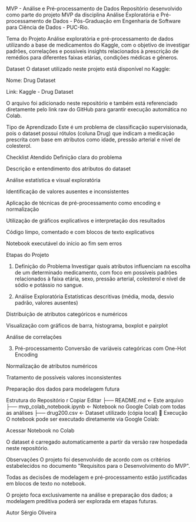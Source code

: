 MVP - Análise e Pré-processamento de Dados
Repositório desenvolvido como parte do projeto MVP da disciplina Análise Exploratória e Pré-processamento de Dados - Pós-Graduação em Engenharia de Software para Ciência de Dados - PUC-Rio.

Tema do Projeto
Análise exploratória e pré-processamento de dados utilizando a base de medicamentos do Kaggle, com o objetivo de investigar padrões, correlações e possíveis insights relacionados à prescrição de remédios para diferentes faixas etárias, condições médicas e gêneros.

Dataset
O dataset utilizado neste projeto está disponível no Kaggle:

Nome: Drug Dataset

Link: Kaggle - Drug Dataset

O arquivo foi adicionado neste repositório e também está referenciado diretamente pelo link raw do GitHub para garantir execução automática no Colab.

Tipo de Aprendizado
Este é um problema de classificação supervisionada, pois o dataset possui rótulos (coluna Drug) que indicam a medicação prescrita com base em atributos como idade, pressão arterial e nível de colesterol.

Checklist Atendido
 Definição clara do problema

 Descrição e entendimento dos atributos do dataset

 Análise estatística e visual exploratória

 Identificação de valores ausentes e inconsistentes

 Aplicação de técnicas de pré-processamento como encoding e normalização

 Utilização de gráficos explicativos e interpretação dos resultados

 Código limpo, comentado e com blocos de texto explicativos

 Notebook executável do início ao fim sem erros

Etapas do Projeto
1. Definição do Problema
Investigar quais atributos influenciam na escolha de um determinado medicamento, com foco em possíveis padrões relacionados à faixa etária, sexo, pressão arterial, colesterol e nível de sódio e potássio no sangue.

2. Análise Exploratória
Estatísticas descritivas (média, moda, desvio padrão, valores ausentes)

Distribuição de atributos categóricos e numéricos

Visualização com gráficos de barra, histograma, boxplot e pairplot

Análise de correlações

3. Pré-processamento
Conversão de variáveis categóricas com One-Hot Encoding

Normalização de atributos numéricos

Tratamento de possíveis valores inconsistentes

Preparação dos dados para modelagem futura

Estrutura do Repositório
r
Copiar
Editar
├── README.md               <- Este arquivo
├── mvp_colab_notebook.ipynb <- Notebook no Google Colab com todas as análises
├── drug200.csv             <- Dataset utilizado (cópia local)
📎 Execução
O notebook pode ser executado diretamente via Google Colab:

 Acessar Notebook no Colab

O dataset é carregado automaticamente a partir da versão raw hospedada neste repositório.

Observações
O projeto foi desenvolvido de acordo com os critérios estabelecidos no documento "Requisitos para o Desenvolvimento do MVP".

Todas as decisões de modelagem e pré-processamento estão justificadas em blocos de texto no notebook.

O projeto foca exclusivamente na análise e preparação dos dados; a modelagem preditiva poderá ser explorada em etapas futuras.

Autor
Sérgio Oliveira


